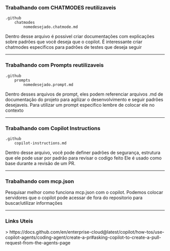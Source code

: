 <h3>Trabalhando com CHATMODES reutilizaveis</h3>

```
.github
    chatmodes
	    nomedesejado.chatmode.md
```
Dentro desse arquivo é possivel criar documentações com explicações sobre padrões que você deseja que o copilot.
É interessante criar chatmodes especificos para padrões de testes que deseja seguir 

-----------------
<h3>Trabalhando com Prompts reutilizaveis</h3>

```
.github
    prompts
	    nomedesejado.prompt.md
```
Dentro desses arquivos de prompt, eles podem referenciar arquivos .md de documentação do projeto para agilizar o 
desenvolvimento e seguir padrões desejaveis. Para utilizar um prompt especifico lembre de colocar ele no contexto

-----------------
<h3>Trabalhando com Copilot Instructions</h3>

```
.github
	copilot-instructions.md
```
Dentro desse arquivo, você pode definer padrões de segurança, estrutura que ele pode usar por padrão para revisar o codigo feito
Ele é usado como base durante a revisão de um PR.


-----------------
<h3>Trabalhando com mcp.json</h3>

Pesquisar melhor como funciona mcp.json com o copilot. 
Podemos colocar servidores que o copilot pode acessar de fora do repositorio para buscar/utilizar informações

-----------------
<h3>Links Uteis</h3>
> https://docs.github.com/en/enterprise-cloud@latest/copilot/how-tos/use-copilot-agents/coding-agent/create-a-pr#asking-copilot-to-create-a-pull-request-from-the-agents-page